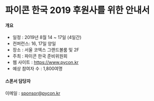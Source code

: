# 파이콘 한국 2019 후원사를 위한 안내서

#### 개요
- 일정 : 2019년 8월 14 ~ 17일 (4일간)
- 컨퍼런스: 16, 17일 양일
- 장소 : 서울 코엑스 그랜드볼룸 및 2F
- 주최 : 파이콘 한국 준비위원회
- 웹 사이트 : https://www.pycon.kr
- 예상 참여자 수 : 1,800여명

#### 스폰서 담당자
이메일 : sponsor@pycon.kr

